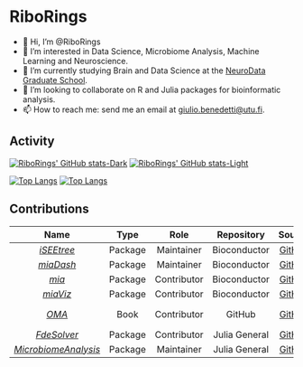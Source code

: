 # RiboRings

- 👋 Hi, I’m @RiboRings
- 👀 I’m interested in Data Science, Microbiome Analysis, Machine Learning and Neuroscience.
- 🌱 I’m currently studying Brain and Data Science at the [NeuroData Graduate School](https://www.neurodata-master.org/).
- 💞️ I’m looking to collaborate on R and Julia packages for bioinformatic analysis.
- 📫 How to reach me: send me an email at giulio.benedetti@utu.fi.

## Activity

[![RiboRings' GitHub stats-Dark](https://github-readme-stats-tan-nine-22.vercel.app/api?username=RiboRings&show_icons=true&theme=dark#gh-dark-mode-only)](https://github.com/anuraghazra/github-readme-stats#gh-dark-mode-only)
[![RiboRings' GitHub stats-Light](https://github-readme-stats-tan-nine-22.vercel.app/api?username=RiboRings&show_icons=true&theme=default#gh-light-mode-only)](https://github.com/anuraghazra/github-readme-stats#gh-light-mode-only)

[![Top Langs](https://github-readme-stats-tan-nine-22.vercel.app/api/top-langs/?username=RiboRings&layout=donut&hide=html,tex,jupyter%20notebook&theme=dark#gh-dark-mode-only)](https://github.com/anuraghazra/github-readme-stats#gh-dark-mode-only)
[![Top Langs](https://github-readme-stats-tan-nine-22.vercel.app/api/top-langs/?username=RiboRings&layout=donut&hide=html,tex,jupyter%20notebook&theme=default#gh-light-mode-only)](https://github.com/anuraghazra/github-readme-stats#gh-light-mode-only)


## Contributions

| Name | Type | Role | Repository | Source | Release | Devel |
|:----------------:|:----------------:|:----------------:|:----------------:|:----------------:|:----------------:|:----------------:|
| [_iSEEtree_](http://bioconductor.org/packages/release/bioc/html/iSEEtree.html) | Package | Maintainer | Bioconductor | [GitHub](https://github.com/microbiome/iSEEtree) | [![](https://bioconductor.org/shields/build/release/bioc/iSEEtree.svg)](http://bioconductor.org/checkResults/release/bioc-LATEST/iSEEtree) | [![](https://bioconductor.org/shields/build/devel/bioc/iSEEtree.svg)](http://bioconductor.org/checkResults/devel/bioc-LATEST/iSEEtree) |
| [_miaDash_](http://bioconductor.org/packages/devel/bioc/html/miaDash.html) | Package | Maintainer | Bioconductor | [GitHub](https://github.com/microbiome/miaDash) | [![](https://bioconductor.org/shields/build/release/bioc/miaDash.svg)](http://bioconductor.org/checkResults/release/bioc-LATEST/miaDash) | [![](https://bioconductor.org/shields/build/devel/bioc/miaDash.svg)](http://bioconductor.org/checkResults/devel/bioc-LATEST/miaDash) |
| [_mia_](http://bioconductor.org/packages/release/bioc/html/mia.html) | Package | Contributor | Bioconductor | [GitHub](https://github.com/microbiome/mia) | [![](https://bioconductor.org/shields/build/release/bioc/mia.svg)](http://bioconductor.org/checkResults/release/bioc-LATEST/mia) | [![](https://bioconductor.org/shields/build/devel/bioc/mia.svg)](http://bioconductor.org/checkResults/devel/bioc-LATEST/mia) |
| [_miaViz_](http://bioconductor.org/packages/release/bioc/html/miaViz.html) | Package | Contributor | Bioconductor | [GitHub](https://github.com/microbiome/miaViz) | [![](https://bioconductor.org/shields/build/release/bioc/miaViz.svg)](http://bioconductor.org/checkResults/release/bioc-LATEST/miaViz) | [![](https://bioconductor.org/shields/build/devel/bioc/miaViz.svg)](http://bioconductor.org/checkResults/devel/bioc-LATEST/miaViz) |
| [_OMA_](https://microbiome.github.io/OMA/docs/devel/) | Book | Contributor | GitHub | [GitHub](https://github.com/microbiome/OMA) | | [![deployment](https://img.shields.io/github/actions/workflow/status/js2264/OMA/pages/pages-build-deployment)](https://github.com/js2264/OMA/actions/workflows/pages/pages-build-deployment) |
| [_FdeSolver_](https://juliapackages.com/p/fdesolver) | Package | Contributor | Julia General | [GitHub](https://github.com/JuliaTurkuDataScience/FdeSolver.jl) | [![CI](https://github.com/JuliaTurkuDataScience/FdeSolver.jl/actions/workflows/CI.yml/badge.svg?branch=main&label=Build)](https://github.com/JuliaTurkuDataScience/FdeSolver.jl/actions/workflows/CI.yml) | [![CI](https://github.com/JuliaTurkuDataScience/FdeSolver.jl/actions/workflows/CI.yml/badge.svg?branch=main)](https://github.com/JuliaTurkuDataScience/FdeSolver.jl/actions/workflows/CI.yml) |
| [_MicrobiomeAnalysis_](https://juliapackages.com/p/microbiomeanalysis) | Package | Maintainer | Julia General | [GitHub](https://github.com/JuliaTurkuDataScience/MicrobiomeAnalysis.jl) | [![CI](https://github.com/JuliaTurkuDataScience/MicrobiomeAnalysis.jl/actions/workflows/CI.yml/badge.svg?branch=main)](https://github.com/JuliaTurkuDataScience/MicrobiomeAnalysis.jl/actions/workflows/CI.yml) | [![CI](https://github.com/JuliaTurkuDataScience/MicrobiomeAnalysis.jl/actions/workflows/CI.yml/badge.svg?branch=main)](https://github.com/JuliaTurkuDataScience/MicrobiomeAnalysis.jl/actions/workflows/CI.yml) |

<!---
RiboRings/RiboRings is a ✨ special ✨ repository because its `README.md` (this file) appears on your GitHub profile.
You can click the Preview link to take a look at your changes.
--->
